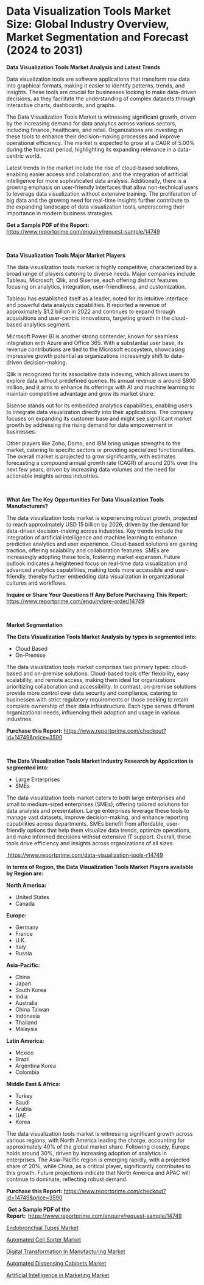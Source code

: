 <p><h1>Data Visualization Tools Market Size: Global Industry Overview, Market Segmentation and Forecast (2024 to 2031)</h1></p><p><strong>Data Visualization Tools Market Analysis and Latest Trends</strong></p>
<p><p>Data visualization tools are software applications that transform raw data into graphical formats, making it easier to identify patterns, trends, and insights. These tools are crucial for businesses looking to make data-driven decisions, as they facilitate the understanding of complex datasets through interactive charts, dashboards, and graphs.</p><p>The Data Visualization Tools Market is witnessing significant growth, driven by the increasing demand for data analytics across various sectors, including finance, healthcare, and retail. Organizations are investing in these tools to enhance their decision-making processes and improve operational efficiency. The market is expected to grow at a CAGR of 5.00% during the forecast period, highlighting its expanding relevance in a data-centric world.</p><p>Latest trends in the market include the rise of cloud-based solutions, enabling easier access and collaboration, and the integration of artificial intelligence for more sophisticated data analysis. Additionally, there is a growing emphasis on user-friendly interfaces that allow non-technical users to leverage data visualization without extensive training. The proliferation of big data and the growing need for real-time insights further contribute to the expanding landscape of data visualization tools, underscoring their importance in modern business strategies.</p></p>
<p><strong>Get a Sample PDF of the Report:&nbsp;</strong> <a href="https://www.reportprime.com/enquiry/request-sample/14749?utm_campaign=63&utm_medium=2&utm_source=Github&utm_content=ia&utm_term=05112024&utm_id=data-visualization-tools">https://www.reportprime.com/enquiry/request-sample/14749</a></p>
<p>&nbsp;</p>
<p><strong>Data Visualization Tools Major Market Players</strong></p>
<p><p>The data visualization tools market is highly competitive, characterized by a broad range of players catering to diverse needs. Major companies include Tableau, Microsoft, Qlik, and Sisense, each offering distinct features focusing on analytics, integration, user-friendliness, and customization.</p><p>Tableau has established itself as a leader, noted for its intuitive interface and powerful data analysis capabilities. It reported a revenue of approximately $1.2 billion in 2022 and continues to expand through acquisitions and user-centric innovations, targeting growth in the cloud-based analytics segment.</p><p>Microsoft Power BI is another strong contender, known for seamless integration with Azure and Office 365. With a substantial user base, its revenue contributions are tied to the Microsoft ecosystem, showcasing impressive growth potential as organizations increasingly shift to data-driven decision-making.</p><p>Qlik is recognized for its associative data indexing, which allows users to explore data without predefined queries. Its annual revenue is around $800 million, and it aims to enhance its offerings with AI and machine learning to maintain competitive advantage and grow its market share.</p><p>Sisense stands out for its embedded analytics capabilities, enabling users to integrate data visualization directly into their applications. The company focuses on expanding its customer base and might see significant market growth by addressing the rising demand for data empowerment in businesses.</p><p>Other players like Zoho, Domo, and IBM bring unique strengths to the market, catering to specific sectors or providing specialized functionalities. The overall market is projected to grow significantly, with estimates forecasting a compound annual growth rate (CAGR) of around 20% over the next few years, driven by increasing data volumes and the need for actionable insights across industries.</p></p>
<p>&nbsp;</p>
<p><strong>What Are The Key Opportunities For Data Visualization Tools Manufacturers?</strong></p>
<p><p>The data visualization tools market is experiencing robust growth, projected to reach approximately USD 15 billion by 2026, driven by the demand for data-driven decision-making across industries. Key trends include the integration of artificial intelligence and machine learning to enhance predictive analytics and user experience. Cloud-based solutions are gaining traction, offering scalability and collaboration features. SMEs are increasingly adopting these tools, fostering market expansion. Future outlook indicates a heightened focus on real-time data visualization and advanced analytics capabilities, making tools more accessible and user-friendly, thereby further embedding data visualization in organizational cultures and workflows.</p></p>
<p><strong>Inquire or Share Your Questions If Any Before Purchasing This Report:</strong> <a href="https://www.reportprime.com/enquiry/pre-order/14749?utm_campaign=63&utm_medium=2&utm_source=Github&utm_content=ia&utm_term=05112024&utm_id=data-visualization-tools">https://www.reportprime.com/enquiry/pre-order/14749</a></p>
<p>&nbsp;</p>
<p><strong>Market Segmentation</strong></p>
<p><strong>The Data Visualization Tools Market Analysis by types is segmented into:</strong></p>
<p><ul><li>Cloud Based</li><li>On-Premise</li></ul></p>
<p><p>The data visualization tools market comprises two primary types: cloud-based and on-premise solutions. Cloud-based tools offer flexibility, easy scalability, and remote access, making them ideal for organizations prioritizing collaboration and accessibility. In contrast, on-premise solutions provide more control over data security and compliance, catering to businesses with strict regulatory requirements or those seeking to retain complete ownership of their data infrastructure. Each type serves different organizational needs, influencing their adoption and usage in various industries.</p></p>
<p><strong>Purchase this Report:&nbsp;</strong><a href="https://www.reportprime.com/checkout?id=14749&price=3590&utm_campaign=63&utm_medium=2&utm_source=Github&utm_content=ia&utm_term=05112024&utm_id=data-visualization-tools">https://www.reportprime.com/checkout?id=14749&price=3590</a></p>
<p>&nbsp;</p>
<p><strong>The Data Visualization Tools Market Industry Research by Application is segmented into:</strong></p>
<p><ul><li>Large Enterprises</li><li>SMEs</li></ul></p>
<p><p>The data visualization tools market caters to both large enterprises and small to medium-sized enterprises (SMEs), offering tailored solutions for data analysis and presentation. Large enterprises leverage these tools to manage vast datasets, improve decision-making, and enhance reporting capabilities across departments. SMEs benefit from affordable, user-friendly options that help them visualize data trends, optimize operations, and make informed decisions without extensive IT support. Overall, these tools drive efficiency and insights across organizations of all sizes.</p></p>
<p><a href="https://www.reportprime.com/data-visualization-tools-r14749?utm_campaign=63&utm_medium=2&utm_source=Github&utm_content=ia&utm_term=05112024&utm_id=data-visualization-tools">&nbsp;https://www.reportprime.com/data-visualization-tools-r14749</a></p>
<p><strong>In terms of Region, the Data Visualization Tools Market Players available by Region are:</strong></p>
<p>
    <p> <strong> North America: </strong>
        <ul>
            <li>United States</li>
            <li>Canada</li>
        </ul>
        </p> 
    <p> <strong> Europe: </strong>
        <ul>
            <li>Germany</li>
            <li>France</li>
            <li>U.K.</li>
            <li>Italy</li>
            <li>Russia</li>
        </ul>
        </p> 
    <p> <strong> Asia-Pacific: </strong>
        <ul>
            <li>China</li>
            <li>Japan</li>
            <li>South Korea</li>
            <li>India</li>
            <li>Australia</li>
            <li>China Taiwan</li>
            <li>Indonesia</li>
            <li>Thailand</li>
            <li>Malaysia</li>
        </ul>
        </p> 
    <p> <strong> Latin America: </strong>
        <ul>
            <li>Mexico</li>
            <li>Brazil</li>
            <li>Argentina Korea</li>
            <li>Colombia</li>
        </ul>
        </p> 
    <p> <strong> Middle East & Africa: </strong>
        <ul>
            <li>Turkey</li>
            <li>Saudi</li>
            <li>Arabia</li>
            <li>UAE</li>
            <li>Korea</li>
        </ul>
    </p>
    </p>
<p><p>The data visualization tools market is witnessing significant growth across various regions, with North America leading the charge, accounting for approximately 40% of the global market share. Following closely, Europe holds around 30%, driven by increasing adoption of analytics in enterprises. The Asia-Pacific region is emerging rapidly, with a projected share of 20%, while China, as a critical player, significantly contributes to this growth. Future projections indicate that North America and APAC will continue to dominate, reflecting robust demand.</p></p>
<p><strong>Purchase this Report: </strong><a href="https://www.reportprime.com/checkout?id=14749&price=3590&utm_campaign=63&utm_medium=2&utm_source=Github&utm_content=ia&utm_term=05112024&utm_id=data-visualization-tools">https://www.reportprime.com/checkout?id=14749&price=3590</a></p>
<p>&nbsp;<strong>Get a Sample PDF of the Report:&nbsp;&nbsp;</strong><a href="https://www.reportprime.com/enquiry/request-sample/14749?utm_campaign=63&utm_medium=2&utm_source=Github&utm_content=ia&utm_term=05112024&utm_id=data-visualization-tools">https://www.reportprime.com/enquiry/request-sample/14749</a></p>
<p><strong></strong></p>
<p><p><a href="https://issuu.com/reportprime-2/docs/endobronchial-tubes-market-size-203_ea5ce180063f59?utm_campaign=63&utm_medium=2&utm_source=Github&utm_content=ia&utm_term=05112024&utm_id=data-visualization-tools">Endobronchial Tubes Market</a></p><p><a href="https://issuu.com/reportprime-2/docs/automated-cell-sorter-market-size-2_a189abd4ec5f62?utm_campaign=63&utm_medium=2&utm_source=Github&utm_content=ia&utm_term=05112024&utm_id=data-visualization-tools">Automated Cell Sorter Market</a></p><p><a href="https://github.com/rovj3gerson/Market-Research-Report-List-1/blob/main/digital-transformation-in-manufacturing-market.md?utm_campaign=63&utm_medium=2&utm_source=Github&utm_content=ia&utm_term=05112024&utm_id=data-visualization-tools">Digital Transformation In Manufacturing Market</a></p><p><a href="https://issuu.com/reportprime-2/docs/automated-dispensing-cabinets-marke_b9029f553f40d8?utm_campaign=63&utm_medium=2&utm_source=Github&utm_content=ia&utm_term=05112024&utm_id=data-visualization-tools">Automated Dispensing Cabinets Market</a></p><p><a href="https://github.com/maq4brod/Market-Research-Report-List-1/blob/main/artificial-intelligence-in-marketing-market.md?utm_campaign=63&utm_medium=2&utm_source=Github&utm_content=ia&utm_term=05112024&utm_id=data-visualization-tools">Artificial Intelligence in Marketing Market</a></p></p>